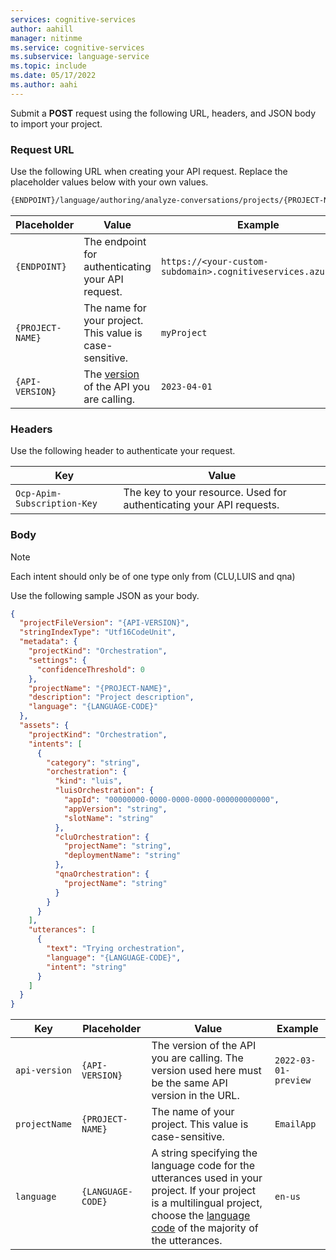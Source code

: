 ```yaml
---
services: cognitive-services
author: aahill
manager: nitinme
ms.service: cognitive-services
ms.subservice: language-service
ms.topic: include
ms.date: 05/17/2022
ms.author: aahi
---
```


Submit a **POST** request using the following URL, headers, and JSON body to import your project.

### Request URL

Use the following URL when creating your API request. Replace the placeholder values below with your own values. 

```rest
{ENDPOINT}/language/authoring/analyze-conversations/projects/{PROJECT-NAME}/:import?api-version={API-VERSION}
```

|Placeholder  |Value  | Example |
|---------|---------|---------|
|`{ENDPOINT}`     | The endpoint for authenticating your API request.   | `https://<your-custom-subdomain>.cognitiveservices.azure.com` |
|`{PROJECT-NAME}`     | The name for your project. This value is case-sensitive.   | `myProject` |
|`{API-VERSION}`     | The [version](../../../concepts/model-lifecycle.md#api-versions) of the API you are calling. | `2023-04-01` |

### Headers

Use the following header to authenticate your request. 

|Key|Value|
|--|--|
|`Ocp-Apim-Subscription-Key`| The key to your resource. Used for authenticating your API requests.|

### Body

> [!NOTE]
> Each intent should only be of one type only from (CLU,LUIS and qna)

Use the following sample JSON as your body.

```json
{
  "projectFileVersion": "{API-VERSION}",
  "stringIndexType": "Utf16CodeUnit",
  "metadata": {
    "projectKind": "Orchestration",
    "settings": {
      "confidenceThreshold": 0
    },
    "projectName": "{PROJECT-NAME}",
    "description": "Project description",
    "language": "{LANGUAGE-CODE}"
  },
  "assets": {
    "projectKind": "Orchestration",
    "intents": [
      {
        "category": "string",
        "orchestration": {
          "kind": "luis",
          "luisOrchestration": {
            "appId": "00000000-0000-0000-0000-000000000000",
            "appVersion": "string",
            "slotName": "string"
          },
          "cluOrchestration": {
            "projectName": "string",
            "deploymentName": "string"
          },
          "qnaOrchestration": {
            "projectName": "string"
          }
        }
      }
    ],
    "utterances": [
      {
        "text": "Trying orchestration",
        "language": "{LANGUAGE-CODE}",
        "intent": "string"
      }
    ]
  }
}

```

|Key  |Placeholder  |Value  | Example |
|---------|---------|----------|--|
| `api-version` | `{API-VERSION}` | The version of the API you are calling. The version used here must be the same API version in the URL. | `2022-03-01-preview` |
| `projectName` | `{PROJECT-NAME}` | The name of your project. This value is case-sensitive. | `EmailApp` |
| `language` | `{LANGUAGE-CODE}` |  A string specifying the language code for the utterances used in your project. If your project is a multilingual project, choose the [language code](../../language-support.md) of the majority of the utterances. |`en-us`|

